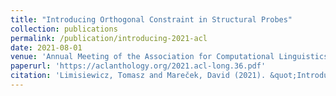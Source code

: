 ```yaml
---
title: "Introducing Orthogonal Constraint in Structural Probes"
collection: publications
permalink: /publication/introducing-2021-acl
date: 2021-08-01
venue: 'Annual Meeting of the Association for Computational Linguistics'
paperurl: 'https://aclanthology.org/2021.acl-long.36.pdf'
citation: 'Limisiewicz, Tomasz and Mareček, David (2021). &quot;Introducing Orthogonal Constraint in Structural Probes&quot; <i>ACL 2021</i>.'
---
```

